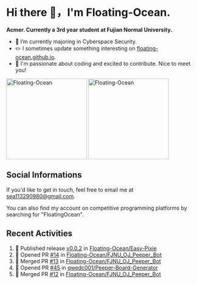 # Hi there 👋，I'm Floating-Ocean.

**Acmer. Currently a 3rd year student at Fujian Normal University.**

- 🔭 I’m currently majoring in Cyberspace Security.
- ✏️ I sometimes update something interesting on [floating-ocean.github.io](https://floating-ocean.github.io/).
- 👯 I'm passionate about coding and excited to contribute. Nice to meet you!

<p><img align="left" height="212" src="https://readme-stats-eta-flame.vercel.app/api/top-langs?username=Floating-Ocean&show_icons=true&locale=en&layout=donut&&hide=html&border_radius=16" alt="Floating-Ocean" /></p>

<p><img align="center" height="212" src="https://readme-stats-eta-flame.vercel.app/api?username=Floating-Ocean&show_icons=true&locale=en&exclude_repo=Floating-Ocean.github.io&border_radius=16&rank_icon=github&show=reviews" alt="Floating-Ocean" /></p>

## Social Informations

If you'd like to get in touch, feel free to email me at [sea113290980@gmail.com](mailto:sea113290980@gmail.com).

You can also find my account on competitive programming platforms by searching for "FloatingOcean".

## Recent Activities
<!--START_SECTION:activity-->
1. 🚀 Published release [v0.0.2](https://github.com/Floating-Ocean/Easy-Pixie/releases/tag/v0.0.2) in [Floating-Ocean/Easy-Pixie](https://github.com/Floating-Ocean/Easy-Pixie)
2. 💪 Opened PR [#14](https://github.com/Floating-Ocean/FJNU_OJ_Peeper_Bot/pull/14) in [Floating-Ocean/FJNU_OJ_Peeper_Bot](https://github.com/Floating-Ocean/FJNU_OJ_Peeper_Bot)
3. 🎉 Merged PR [#13](https://github.com/Floating-Ocean/FJNU_OJ_Peeper_Bot/pull/13) in [Floating-Ocean/FJNU_OJ_Peeper_Bot](https://github.com/Floating-Ocean/FJNU_OJ_Peeper_Bot)
4. 💪 Opened PR [#45](https://github.com/qwedc001/Peeper-Board-Generator/pull/45) in [qwedc001/Peeper-Board-Generator](https://github.com/qwedc001/Peeper-Board-Generator)
5. 🎉 Merged PR [#12](https://github.com/Floating-Ocean/FJNU_OJ_Peeper_Bot/pull/12) in [Floating-Ocean/FJNU_OJ_Peeper_Bot](https://github.com/Floating-Ocean/FJNU_OJ_Peeper_Bot)
<!--END_SECTION:activity-->



